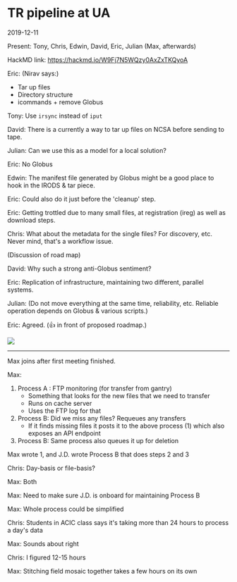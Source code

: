 # TR pipeline at UA 

2019-12-11

Present: Tony, Chris, Edwin, David, Eric, Julian (Max, afterwards)

HackMD link: <https://hackmd.io/W9Fj7N5WQzy0AxZxTKQyoA>

Eric: (Nirav says:)

- Tar up files
- Directory structure
- icommands + remove Globus

Tony: Use `irsync` instead of `iput`

David: There is a currently a way to tar up files on NCSA before sending to tape.

Julian: Can we use this as a model for a local solution?

Eric: No Globus

Edwin: The manifest file generated by Globus might be a good place to hook in the IRODS & tar piece.

Eric: Could also do it just before the 'cleanup' step.

Eric: Getting trottled due to many small files, at registration (ireg) as well as download steps.

Chris: What about the metadata for the single files? For discovery, etc. Never mind, that's a workflow issue.

(Discussion of road map)

David: Why such a strong anti-Globus sentiment?

Eric: Replication of infrastructure, maintaining two different, parallel systems.

Julian: (Do not move everything at the same time, reliability, etc. Reliable operation depends on Globus & various scripts.)

Eric: Agreed. (:thumbsup: in front of proposed roadmap.)

![](https://i.imgur.com/Fk4JTyE.jpg)
    

---

Max joins after first meeting finished.

Max:

1. Process A : FTP monitoring (for transfer from gantry)
    - Something that looks for the new files that we need to transfer
    - Runs on cache server
    - Uses the FTP log for that
2. Process B: Did we miss any files? Requeues any transfers
    - If it finds missing files it posts it to the above process (1) which also exposes an API endpoint
3. Process B: Same process also queues it up for deletion

Max wrote 1, and J.D. wrote Process B that does steps 2 and 3

Chris: Day-basis or file-basis?

Max: Both

Max: Need to make sure J.D. is onboard for maintaining Process B

Max: Whole process could be simplified

Chris: Students in ACIC class says it's taking more than 24 hours to process a day's data

Max: Sounds about right

Chris: I figured 12-15 hours

Max: Stitching field mosaic together takes a few hours on its own

